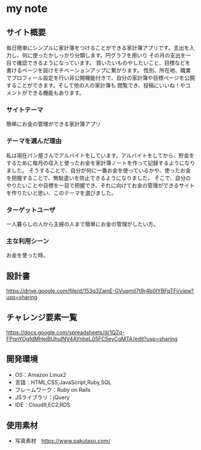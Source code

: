 # my note
## サイト概要
毎日簡単にシンプルに家計簿をつけることができる家計簿アプリです。支出を入力し、何に使ったかしっかり分類します。円グラフを用いり
その月の支出を一目で確認できるようになっています。
買いたいものやしたいこと、目標などを書けるページを設けモチベーションアップに繋がります。
性別、所在地、職業でプロフィール設定を行い非公開機能付きで、自分の家計簿や目標ページを公開することができます。そして他の人の家計簿も
閲覧でき、投稿にいいね！やコメントができる機能もあります。

### サイトテーマ
簡単にお金の管理ができる家計簿アプリ

### テーマを選んだ理由
私は現在パン屋さんでアルバイトをしています。アルバイトをしてから、貯金をするために毎月の収入と使ったお金を家計簿ノートを作って記録するようになりました。
そうすることで、自分が何に一番お金を使っているかや、使ったお金を把握することで、無駄遣いを防止できるようになりました。
そこで、自分のやりたいことや目標を一目で把握でき、それに向けてお金の管理ができるサイトを作りたいと思い、このテーマを選びました。

### ターゲットユーザ
一人暮らしの人から主婦の人まで簡単にお金の管理がしたい方。

### 主な利用シーン
お金を使った時。

## 設計書
https://drive.google.com/file/d/153q3ZainE-GVuqmiI7t9r4b0IYBFpTFi/view?usp=sharing

## チャレンジ要素一覧
https://docs.google.com/spreadsheets/d/1QZq-FPgnYOgfdMHejBUhuINV4AYnheL05FC5eyCgMTA/edit?usp=sharing

## 開発環境
- OS：Amazon Linux2
- 言語：HTML,CSS,JavaScript,Ruby,SQL
- フレームワーク：Ruby on Rails
- JSライブラリ：jQuery
- IDE：Cloud9,EC2,RDS

## 使用素材
- 写真素材　https://www.pakutaso.com/
